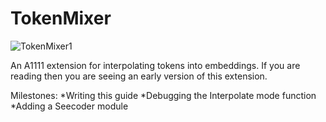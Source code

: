 # TokenMixer

![TokenMixer1](https://github.com/Nekos4Lyfe/TokenMixer/assets/130230016/72be4504-3919-498a-8368-a6e43ebb83a9)

An A1111 extension for interpolating tokens into embeddings. 
If you are reading then you are seeing an early version of this extension. 

Milestones:
*Writing this guide
*Debugging the Interpolate mode function
*Adding a Seecoder module
